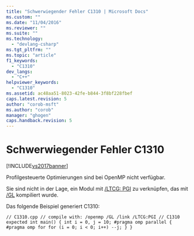 ```yaml
---
title: "Schwerwiegender Fehler C1310 | Microsoft Docs"
ms.custom: ""
ms.date: "11/04/2016"
ms.reviewer: ""
ms.suite: ""
ms.technology: 
  - "devlang-csharp"
ms.tgt_pltfrm: ""
ms.topic: "article"
f1_keywords: 
  - "C1310"
dev_langs: 
  - "C++"
helpviewer_keywords: 
  - "C1310"
ms.assetid: ac48aa51-8023-42fe-b844-3f8bf228fbef
caps.latest.revision: 5
author: "corob-msft"
ms.author: "corob"
manager: "ghogen"
caps.handback.revision: 5
---
```

# Schwerwiegender Fehler C1310
[!INCLUDE[vs2017banner](../../assembler/inline/includes/vs2017banner.md)]

Profilgesteuerte Optimierungen sind bei OpenMP nicht verfügbar.  
  
 Sie sind nicht in der Lage, ein Modul mit [\/LTCG: PGI](../../build/reference/ltcg-link-time-code-generation.md) zu verknüpfen, das mit [\/GL](../../build/reference/gl-whole-program-optimization.md) kompiliert wurde.  
  
 Das folgende Beispiel generiert C1310:  
  
```  
// C1310.cpp // compile with: /openmp /GL /link /LTCG:PGI // C1310 expected int main() { int i = 0, j = 10; #pragma omp parallel { #pragma omp for for (i = 0; i < 0; i++) --j; } }  
```